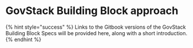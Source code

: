 # GovStack Building Block approach

{% hint style="success" %}
Links to the Gitbook versions of the GovStack Building Block Specs will be provided here, along with a short introduction.
{% endhint %}
